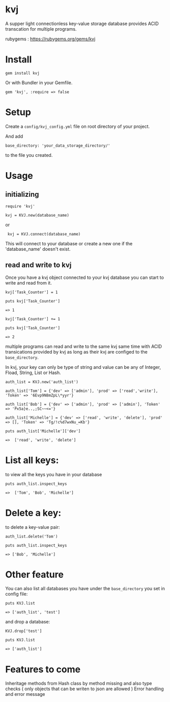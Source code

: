# kvj
A supper light connectionless key-value storage database provides ACID transcation for multiple programs.

rubygems : https://rubygems.org/gems/kvj

# Install

```gem install kvj```

Or with Bundler in your Gemfile.

```gem 'kvj', :require => false```

# Setup
Create a `config/kvj_config.yml` file on root directory of your project.

And add

```base_directory: 'your_data_storage_directory/'```

to the file you created.

# Usage
## initializing
``` require 'kvj' ```

``` kvj = KVJ.new(database_name) ```

or

``` kvj = KVJ.connect(database_name)```

This will connect to your database or create a new one if the 'database_name' doesn't exist.

## read and write to kvj
Once you have a kvj object connected to your kvj database you can start to write and read from it.

``` kvj['Task_Counter'] = 1 ```

``` puts kvj['Task_Counter'] ```

``` => 1 ```

``` kvj['Task_Counter'] += 1 ```

``` puts kvj['Task_Counter'] ```

``` => 2 ```

multiple programs can read and write to the same kvj same time with ACID transications provided by kvj as long as their kvj are configed to the `base_directory`.

In kvj, your key can only be type of string and value can be any of Integer, Fload, String, List or Hash.

``` auth_list = KVJ.new('auth_list') ```

``` auth_list['Tom'] = {'dev' => ['admin'], 'prod' => ['read','write'], 'Token' => '6Evp9N8mZpL\*yyr'} ```

``` auth_list['Bob'] = {'dev' => ['admin'], 'prod' => ['admin'], 'Token' => 'Px5a}e..,;SC~~<='} ```

``` auth_list['Michelle'] = {'dev' => ['read', 'write', 'delete'], 'prod' => [], 'Token' => 'Tg/!c%d7wxNu_=Kb'} ```

``` puts auth_list['Michelle']['dev'] ```

``` =>  ['read', 'write', 'delete'] ```

# List all keys:
to view all the keys you have in your database

```puts auth_list.inspect_keys```

```=>  ['Tom', 'Bob', 'Michelle'] ```


# Delete a key:
to delete a key-value pair:

``` auth_list.delete('Tom') ```

```puts auth_list.inspect_keys```

```=> ['Bob', 'Michelle']```



# Other feature

You can also list all databases you have under the `base_directory` you set in config file:

``` puts KVJ.list ```

``` => ['auth_list', 'test'] ```

and drop a database:

``` KVJ.drop['test'] ```

``` puts KVJ.list ```

``` => ['auth_list'] ```

# Features to come
Inheritage methods from Hash class by method missing and also type checks ( only objects that can  be writen to json are allowed )
Error handling and error message



